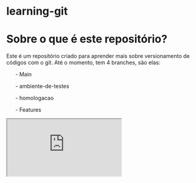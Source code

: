 # learning-git
<link rel="stylesheet" href="bluestyle.css">
<h1> Sobre o que é este repositório? </h1>

<p>Este é um repositório criado para aprender mais sobre versionamento de códigos com o git. Até o momento, tem 4 branches, são elas:</p>
    <ul> - Main </ul>
        <ul> - ambiente-de-testes </ul>
            <ul> - homologacao </ul>
                <ul> - Features </ul>

<iframe src="https://giphy.com/embed/B4dt6rXq6nABilHTYM"></iframe><p><a href="https://giphy.com/gifs/fun-meme-hacker-B4dt6rXq6nABilHTYM"></a></p>